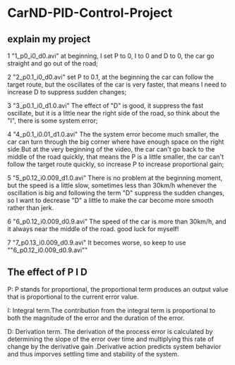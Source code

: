 
# CarND-PID-Control-Project
## explain my project
1 "1_p0_i0_d0.avi"
at beginning, I set P to 0, I to 0 and D to 0, the car go straight and go out of the road;

2 "2_p0.1_i0_d0.avi"
set P to 0.1, at the beginning the car can follow the target route, but the oscillates of the car is very faster, that means I need to increase D to suppress sudden changes;

3 "3_p0.1_i0_d1.0.avi"
The effect of "D" is good, it suppress the fast oscillate, but it is a little near the right side of the road, so think about the "I", there is some system error;

4 "4_p0.1_i0.01_d1.0.avi"
The the system error become much smaller, the car can turn through the big corner where have enough space on the right side.But at the very beginning of the video, the car can't go back to the middle of the road quickly, that means the P is a little smaller, the car can't follow the target route quickly, so increase P to increase proportional gain;

5 "5_p0.12_i0.009_d1.0.avi"
There is no problem at the beginning moment, but the speed is a little slow, sometimes less than 30km/h whenever the oscillation is big and following the term "D" suppress the sudden changes, so I want to decrease "D" a little to make the car become more smooth rather than jerk.

6 "6_p0.12_i0.009_d0.9.avi"
The speed of the car is more than 30km/h, and it always near the middle of the road.
good luck for myself!

7 "7_p0.13_i0.009_d0.9.avi"
It becomes worse, so keep to use ""6_p0.12_i0.009_d0.9.avi""

## The effect of P I D

P: P stands for proportional, the proportional term produces an output value that is proportional to the current error value.

I: Integral term.The contribution from the integral term is proportional to both the magnitude of the error and the duration of the error.

D: Derivation term. The derivation of the process error is calculated by determining the slope of the error over time and multiplying this rate of change by the derivative gain .Derivative action predicts system behavior and thus imporves settling time and stability of the system.
